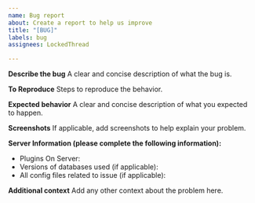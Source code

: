 ```yaml
---
name: Bug report
about: Create a report to help us improve
title: "[BUG]"
labels: bug
assignees: LockedThread

---
```


**Describe the bug**
A clear and concise description of what the bug is.

**To Reproduce**
Steps to reproduce the behavior.

**Expected behavior**
A clear and concise description of what you expected to happen.

**Screenshots**
If applicable, add screenshots to help explain your problem.

**Server Information (please complete the following information):**
 - Plugins On Server:
 - Versions of databases used (if applicable):
 - All config files related to issue (if applicable):

**Additional context**
Add any other context about the problem here.
